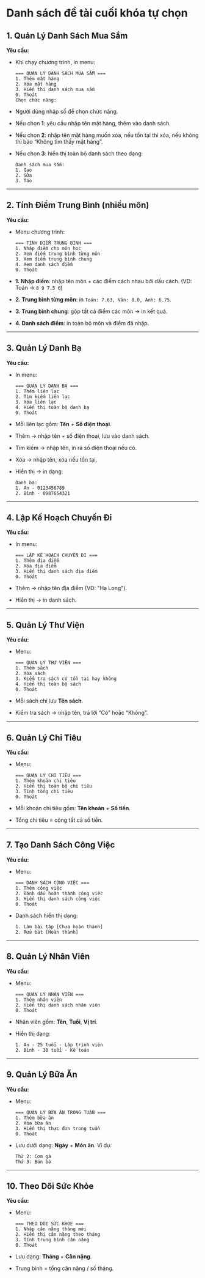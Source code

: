 # Danh sách đề tài cuối khóa tự chọn 



## 1. Quản Lý Danh Sách Mua Sắm

**Yêu cầu:**

* Khi chạy chương trình, in menu:

  ```
  === QUẢN LÝ DANH SÁCH MUA SẮM ===
  1. Thêm mặt hàng
  2. Xóa mặt hàng
  3. Hiển thị danh sách mua sắm
  0. Thoát
  Chọn chức năng: 
  ```
* Người dùng nhập số để chọn chức năng.
* Nếu chọn **1**: yêu cầu nhập tên mặt hàng, thêm vào danh sách.
* Nếu chọn **2**: nhập tên mặt hàng muốn xóa, nếu tồn tại thì xóa, nếu không thì báo “Không tìm thấy mặt hàng”.
* Nếu chọn **3**: hiển thị toàn bộ danh sách theo dạng:

  ```
  Danh sách mua sắm:
  1. Gạo
  2. Sữa
  3. Táo
  ```

---

## 2. Tính Điểm Trung Bình (nhiều môn)

**Yêu cầu:**

* Menu chương trình:

  ```
  === TÍNH ĐIỂM TRUNG BÌNH ===
  1. Nhập điểm cho môn học
  2. Xem điểm trung bình từng môn
  3. Xem điểm trung bình chung
  4. Xem danh sách điểm
  0. Thoát
  ```
* **1. Nhập điểm**: nhập tên môn + các điểm cách nhau bởi dấu cách. (VD: Toán → `8 9 7.5 6`)
* **2. Trung bình từng môn**: in `Toán: 7.63, Văn: 8.0, Anh: 6.75`.
* **3. Trung bình chung**: gộp tất cả điểm các môn → in kết quả.
* **4. Danh sách điểm**: in toàn bộ môn và điểm đã nhập.


---

## 3. Quản Lý Danh Bạ

**Yêu cầu:**

* In menu:

  ```
  === QUẢN LÝ DANH BẠ ===
  1. Thêm liên lạc
  2. Tìm kiếm liên lạc
  3. Xóa liên lạc
  4. Hiển thị toàn bộ danh bạ
  0. Thoát
  ```
* Mỗi liên lạc gồm: **Tên** + **Số điện thoại**.
* Thêm → nhập tên + số điện thoại, lưu vào danh sách.
* Tìm kiếm → nhập tên, in ra số điện thoại nếu có.
* Xóa → nhập tên, xóa nếu tồn tại.
* Hiển thị → in dạng:

  ```
  Danh bạ:
  1. An - 0123456789
  2. Bình - 0987654321
  ```

---

## 4. Lập Kế Hoạch Chuyến Đi

**Yêu cầu:**

* In menu:

  ```
  === LẬP KẾ HOẠCH CHUYẾN ĐI ===
  1. Thêm địa điểm
  2. Xóa địa điểm
  3. Hiển thị danh sách địa điểm
  0. Thoát
  ```
* Thêm → nhập tên địa điểm (VD: "Hạ Long").
* Hiển thị → in danh sách.

---

## 5. Quản Lý Thư Viện

**Yêu cầu:**

* Menu:

  ```
  === QUẢN LÝ THƯ VIỆN ===
  1. Thêm sách
  2. Xóa sách
  3. Kiểm tra sách có tồn tại hay không
  4. Hiển thị toàn bộ sách
  0. Thoát
  ```
* Mỗi sách chỉ lưu **Tên sách**.
* Kiểm tra sách → nhập tên, trả lời “Có” hoặc “Không”.

---

## 6. Quản Lý Chi Tiêu

**Yêu cầu:**

* Menu:

  ```
  === QUẢN LÝ CHI TIÊU ===
  1. Thêm khoản chi tiêu
  2. Hiển thị toàn bộ chi tiêu
  3. Tính tổng chi tiêu
  0. Thoát
  ```
* Mỗi khoản chi tiêu gồm: **Tên khoản** + **Số tiền**.
* Tổng chi tiêu = cộng tất cả số tiền.

---

## 7. Tạo Danh Sách Công Việc

**Yêu cầu:**

* Menu:

  ```
  === DANH SÁCH CÔNG VIỆC ===
  1. Thêm công việc
  2. Đánh dấu hoàn thành công việc
  3. Hiển thị danh sách công việc
  0. Thoát
  ```
* Danh sách hiển thị dạng:

  ```
  1. Làm bài tập [Chưa hoàn thành]
  2. Rửa bát [Hoàn thành]
  ```

---

## 8. Quản Lý Nhân Viên

**Yêu cầu:**

* Menu:

  ```
  === QUẢN LÝ NHÂN VIÊN ===
  1. Thêm nhân viên
  2. Hiển thị danh sách nhân viên
  0. Thoát
  ```
* Nhân viên gồm: **Tên**, **Tuổi**, **Vị trí**.
* Hiển thị dạng:

  ```
  1. An - 25 tuổi - Lập trình viên
  2. Bình - 30 tuổi - Kế toán
  ```

---

## 9. Quản Lý Bữa Ăn

**Yêu cầu:**

* Menu:

  ```
  === QUẢN LÝ BỮA ĂN TRONG TUẦN ===
  1. Thêm bữa ăn
  2. Xóa bữa ăn
  3. Hiển thị thực đơn trong tuần
  0. Thoát
  ```
* Lưu dưới dạng: **Ngày** + **Món ăn**.
  Ví dụ:

  ```
  Thứ 2: Cơm gà
  Thứ 3: Bún bò
  ```

---

## 10. Theo Dõi Sức Khỏe

**Yêu cầu:**

* Menu:

  ```
  === THEO DÕI SỨC KHỎE ===
  1. Nhập cân nặng tháng mới
  2. Hiển thị cân nặng theo tháng
  3. Tính trung bình cân nặng
  0. Thoát
  ```
* Lưu dạng: **Tháng** + **Cân nặng**.
* Trung bình = tổng cân nặng / số tháng.
